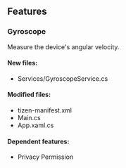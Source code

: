 ﻿## Features

<!--{[{-->
### Gyroscope
Measure the device's angular velocity.
#### New files:
* Services/GyroscopeService.cs
#### Modified files:
* tizen-manifest.xml
* Main.cs
* App.xaml.cs
#### Dependent features:
* Privacy Permission
<!--}]}-->